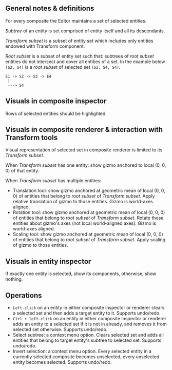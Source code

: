 ## General notes & definitions

For every composite the Editor maintains a set of selected entities.

*Subtree* of an entity is set comprised of entity itself and all its descendants.

*Transform subset* is a subset of entity set which includes only entities endowed with Transform component.

*Root subset* is a subset of entity set such that: subtrees of *root subset* entities do not intersect and cover all entities of a set. In the example below `(S2, S4)` is a *root subset* of selected set `(S2, S4, S4)`.

```
E1 -> S2 -> S3 -> E4
 |
 ---> S4
```

## Visuals in composite inspector

Rows of selected entities should be highlighted.

## Visuals in composite renderer & interaction with Transform tools

Visual representation of selected set in composite renderer is limited to its *Transform subset*.

When *Transform subset* has one entity: show gizmo anchored to local (0, 0, 0) of that entity.

When *Transform subset* has multiple entities:

* Translation tool: show gizmo anchored at geometric mean of local (0, 0, 0) of entities that belong to *root subset* of *Transform subset*. Apply relative translation of gizmo to those entities. Gizmo is world-axes aligned.
* Rotation tool: show gizmo anchored at geometric mean of local (0, 0, 0) of entities that belong to *root subset* of *Transform subset*. Rotate those entities about gizmo's axes (not local world-aligned axes). Gizmo is world-axes aligned.
* Scaling tool: show gizmo anchored at geometric mean of local (0, 0, 0) of entities that belong to *root subset* of *Transform subset*. Apply scaling of gizmo to those entities.

## Visuals in entity inspector

If exactly one entity is selected, show its components, otherwise, show nothing.

## Operations

* `Left-click` on an entity in either composite inspector or renderer clears a selected set and then adds a target entity to it. Supports undo/redo.
* `Ctrl + left-click` on an entity in either composite inspector or renderer adds an entity to a selected set if it is not in already, and removes it from selected set otherwise. Supports undo/redo.
* Select subtree: a context menu option. Clears selected set and adds all entities that belong to target entity's subtree to selected set. Supports undo/redo.
* Invert selection: a context menu option. Every selected entity in a currently selected composite becomes unselected, every unselected entity becomes selected. Supports undo/redo.
